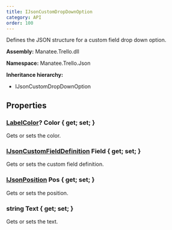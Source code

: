 ```yaml
---
title: IJsonCustomDropDownOption
category: API
order: 100
---
```


Defines the JSON structure for a custom field drop down option.

**Assembly:** Manatee.Trello.dll

**Namespace:** Manatee.Trello.Json

**Inheritance hierarchy:**

- IJsonCustomDropDownOption

## Properties

### [LabelColor](../LabelColor#labelcolor)? Color { get; set; }

Gets or sets the color.

### [IJsonCustomFieldDefinition](../IJsonCustomFieldDefinition#ijsoncustomfielddefinition) Field { get; set; }

Gets or sets the custom field definition.

### [IJsonPosition](../IJsonPosition#ijsonposition) Pos { get; set; }

Gets or sets the position.

### string Text { get; set; }

Gets or sets the text.

